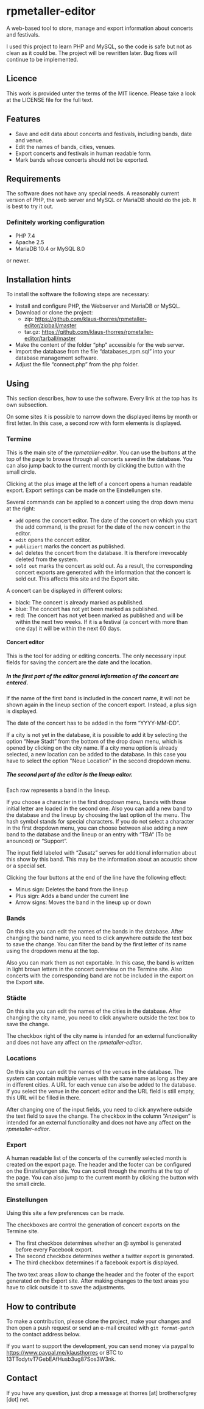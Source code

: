 # rpmetaller-editor
A web-based tool to store, manage and export information about concerts and festivals.

I used this project to learn PHP and MySQL, so the code is safe but not as clean as it could be. The project will be rewritten later. Bug fixes will continue to be implemented.
## Licence
This work is provided unter the terms of the MIT licence. Please take a look at the LICENSE file for the full text.
## Features
* Save and edit data about concerts and festivals, including bands, date and venue.
* Edit the names of bands, cities, venues.
* Export concerts and festivals in human readable form.
* Mark bands whose concerts should not be exported.
## Requirements
The software does not have any special needs. A reasonably current version of PHP, the web server and MySQL or MariaDB should do the job. It is best to try it out.
### Definitely working configuration
* PHP 7.4
* Apache 2.5
* MariaDB 10.4 or MySQL 8.0

or newer.
## Installation hints
To install the software the following steps are necessary:
* Install and configure PHP, the Webserver and MariaDB or MySQL.
* Download or clone the project:
  * zip: https://github.com/klaus-thorres/rpmetaller-editor/zipball/master
  * tar.gz: https://github.com/klaus-thorres/rpmetaller-editor/tarball/master
* Make the content of the folder “php” accessible for the web server.
* Import the database from the file “databases_rpm.sql” into your database management software.
* Adjust the file “connect.php” from the php folder.
## Using
This section describes, how to use the software. Every link at the top has its own subsection.

On some sites it is possible to narrow down the displayed items by month or first letter. In this case, a second row with form elements is displayed.
### Termine
This is the main site of the *rpmetaller-editor*.
You can use the buttons at the top of the page to browse through all concerts saved in the database. You can also jump back to the current month by clicking the button with the small circle.

Clicking at the plus image at the left of a concert opens a human readable export. Export settings can be made on the Einstellungen site.

Several commands can be applied to a concert using the drop down menu at the right:
* `add` opens the concert editor. The date of the concert on which you start the add command, is the preset for the date of the new concert in the editor.
* `edit` opens the concert editor.
* `publiziert` marks the concert as published.
* `del` deletes the concert from the database. It is therefore irrevocably deleted from the system.
* `sold out` marks the concert as sold out. As a result, the corresponding concert exports are generated with the information that the concert is sold out. This affects this site and the Export site.

A concert can be displayed in different colors:
* black: The concert is already marked as published.
* blue: The concert has not yet been marked as published. 
* red: The concert has not yet been marked as published and will be within the next two weeks. If it is a festival (a concert with more than one day) it will be within the next 60 days.
#### Concert editor
This is the tool for adding or editing concerts. The only necessary input fields for saving the concert are the date and the location.
##### In the first part of the editor general information of the concert are entered.
If the name of the first band is included in the concert name, it will not be shown again in the lineup section of the concert export. Instead, a plus sign is displayed.

The date of the concert has to be added in the form “YYYY-MM-DD”.

If a city is not yet in the database, it is possible to add it by selecting the option “Neue Stadt” from the bottom of the drop down menu, which is opened by clicking on the city name.  If a city menu option is already selected, a new location can be added to the database. In this case you have to select the option "Neue Location" in the second dropdown menu.
##### The second part of the editor is the lineup editor.
Each row represents a band in the lineup.

If you choose a character in the first dropdown menu, bands with those initial letter are loaded in the second one. Also you can add a new band to the database and the lineup by choosing the last option of the menu. The hash symbol stands for special characters. If you do not select a character in the first dropdown menu, you can choose between also adding a new band to the database and the lineup or an entry with “TBA“ (To be anounced) or “Support”.

The input field labeled with “Zusatz” serves for additional information about this show by this band. This may be the information about an acoustic show or a special set.

Clicking the four buttons at the end of the line have the following effect:
* Minus sign: Deletes the band from the lineup
* Plus sign: Adds a band under the current line
* Arrow signs: Moves the band in the lineup up or down
### Bands
On this site you can edit the names of the bands in the database. After changing the band name, you need to click anywhere outside the text box to save the change. You can filter the band by the first letter of its name using the dropdown menu at the top.

Also you can mark them as not exportable. In this case, the band is written in light brown letters in the concert overview on the Termine site. Also concerts with the corresponding band are not be included in the export on the Export site. 
### Städte
On this site you can edit the names of the cities in the database. After changing the city name, you need to click anywhere outside the text box to save the change.

The checkbox right of the city name is intended for an external functionality and does not have any affect on the *rpmetaller-editor*. 
### Locations
On this site you can edit the names of the venues in the database. The system can contain multiple venues with the same name as long as they are in different cities. A URL for each venue can also be added to the database. If you select the venue in the concert editor and the URL field is still empty, this URL will be filled in there.

After changing one of the input fields, you need to click anywhere outside the text field to save the change.
The checkbox in the column “Anzeigen“ is intended for an external functionality and does not have any affect on the *rpmetaller-editor*. 
### Export
A human readable list of the concerts of the currently selected month is created on the export page.
The header and the footer can be configured on the Einstellungen site.
You can scroll through the months at the top of the page. You can also jump to the current month by clicking the button with the small circle.
### Einstellungen
Using this site a few preferences can be made.

The checkboxes are control the generation of concert exports on the Termine site.
* The first checkbox determines whether an @ symbol is generated before every Facebook export.
* The second checkbox determines wether a twitter export is generated.
* The third checkbox determines if a facebook export is displayed.

The two text areas allow to change the header and the footer of the export generated on the Export site. After making changes to the text areas you have to click outside it to save the adjustments.
## How to contribute
To make a contribution, please clone the project, make your changes and then open a push request or send an e-mail created with `git format-patch` to the contact address below.

If you want to support the development, you can send money via paypal to https://www.paypal.me/klausthorres or BTC to 13TTodytvT7GebEAfHusb3ug87Sos3W3nk.
## Contact
If you have any question, just drop a message at thorres [at] brothersofgrey [dot] net.
